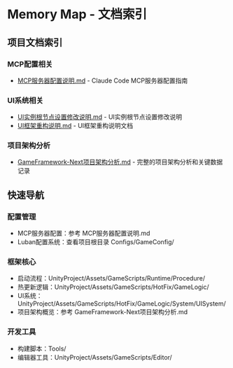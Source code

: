 # Memory Map - 文档索引

## 项目文档索引

### MCP配置相关
- [MCP服务器配置说明.md](./MCP服务器配置说明.md) - Claude Code MCP服务器配置指南

### UI系统相关  
- [UI实例根节点设置修改说明.md](./UI实例根节点设置修改说明.md) - UI实例根节点设置修改说明
- [UI框架重构说明.md](./UI框架重构说明.md) - UI框架重构说明文档

### 项目架构分析
- [GameFramework-Next项目架构分析.md](./GameFramework-Next项目架构分析.md) - 完整的项目架构分析和关键数据记录

## 快速导航

### 配置管理
- MCP服务器配置：参考 MCP服务器配置说明.md
- Luban配置系统：查看项目根目录 Configs/GameConfig/

### 框架核心
- 启动流程：UnityProject/Assets/GameScripts/Runtime/Procedure/
- 热更新逻辑：UnityProject/Assets/GameScripts/HotFix/GameLogic/
- UI系统：UnityProject/Assets/GameScripts/HotFix/GameLogic/System/UISystem/
- 项目架构概览：参考 GameFramework-Next项目架构分析.md

### 开发工具
- 构建脚本：Tools/
- 编辑器工具：UnityProject/Assets/GameScripts/Editor/